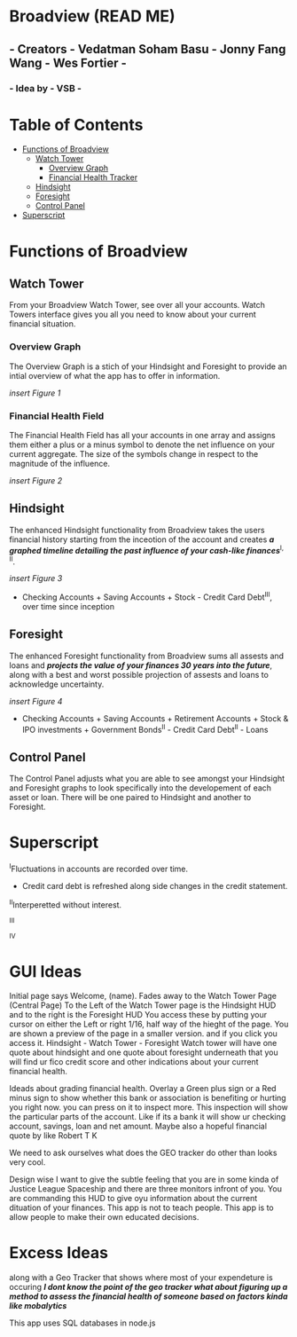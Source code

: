 # Broadview (READ ME)
## - Creators - Vedatman Soham Basu - Jonny Fang Wang - Wes Fortier -
### - Idea by - VSB -

# Table of Contents
* [Functions of Broadview](#functions-of-broadview)
  * [Watch Tower](#watch-tower)
    * [Overview Graph](#overview-graph)
    * [Financial Health Tracker](#financial-health-field)
  * [Hindsight](#hindsight)
  * [Foresight](#foresight)
  * [Control Panel](#control-panel)
* [Superscript](#superscript)

# Functions of Broadview
## Watch Tower
From your Broadview Watch Tower, see over all your accounts. Watch Towers interface gives you all you need to know about your current financial situation.

### Overview Graph
The Overview Graph is a stich of your Hindsight and Foresight to provide an intial overview of what the app has to offer in information.

*insert Figure 1*

### Financial Health Field
The Financial Health Field has all your accounts in one array and assigns them either a plus or a minus symbol to denote the net influence on your current aggregate. The size of the symbols change in respect to the magnitude of the influence.

*insert Figure 2*

## Hindsight
The enhanced Hindsight functionality from Broadview takes the users financial history starting from the inceotion of the account and creates ___a graphed timeline detailing the past influence of your cash-like finances___<sup>I, II</sup>.

*insert Figure 3*

- Checking Accounts + Saving Accounts + Stock - Credit Card Debt<sup>III</sup>, over time since inception

## Foresight
The enhanced Foresight functionality from Broadview sums all assests and loans and ___projects the value of your finances 30 years into the future___, along with a best and worst possible projection of assests and loans to acknowledge uncertainty. 

*insert Figure 4*

- Checking Accounts + Saving Accounts + Retirement Accounts + Stock & IPO investments + Government Bonds<sup>II</sup> - Credit Card Debt<sup>II</sup> - Loans

## Control Panel
The Control Panel adjusts what you are able to see amongst your Hindsight and Foresight graphs to look specifically into the developement of each asset or loan. There will be one paired to Hindsight and another to Foresight.

# Superscript

<sup>I</sup>Fluctuations in accounts are recorded over time.
- Credit card debt is refreshed along side changes in the credit statement.

<sup>II</sup>Interperetted without interest.

<sup>III</sup>

<sup>IV</sup>

# GUI Ideas
Initial page says Welcome, (name). Fades away to the Watch Tower Page (Central Page)
To the Left of the Watch Tower page is the Hindsight HUD and to the right is the Foresight HUD
You access these by putting your cursor on either the Left or right 1/16, half way of the hieght of the page. 
You are shown a preview of the page in a smaller version. and if you click you access it.
Hindsight - Watch Tower - Foresight
Watch tower will have one quote about hindsight and one quote about foresight
underneath that you will find ur fico credit score and other indications about your current financial health. 

Ideads about grading financial health. Overlay a Green plus sign or a Red minus sign to show whether this bank or association is benefiting or hurting you right now. you can press on it to inspect more. This inspection will show the particular parts of the account. Like if its a bank it will show ur checking account, savings, loan and net amount. Maybe also a hopeful financial quote by like Robert T K

We need to ask ourselves what does the GEO tracker do other than looks very cool.

Design wise I want to give the subtle feeling that you are in some kinda of Justice League Spaceship and there are three monitors infront of you. You are commanding this HUD to give oyu information about the current dituation of your finances. This app is not to teach people. This app is to allow people to make their own educated decisions. 

# Excess Ideas
 along with a Geo Tracker that shows where most of your expendeture is occuring ___I dont know the point of the geo tracker what about figuring up a method to assess the financial health of someone based on factors kinda like mobalytics___
 
 This app uses SQL databases in node.js
